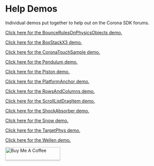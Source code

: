 # Help Demos

Individual demos put together to help out on the Corona SDK forums.

[Click here for the BounceRulesOnPhysicsObjects demo.](https://horacebury.github.io/HelpDemos/BounceRulesOnPhysicsObjects/web/)

[Click here for the BoxStackX3 demo.](https://horacebury.github.io/HelpDemos/BoxStackX3/web/)

[Click here for the CoronaTouchSample demo.](https://horacebury.github.io/HelpDemos/CoronaTouchSample/web/)

[Click here for the Pendulum demo.](https://horacebury.github.io/HelpDemos/Pendulum/web/)

[Click here for the Piston demo.](https://horacebury.github.io/HelpDemos/Piston/web/)

[Click here for the PlatformAnchor demo.](https://horacebury.github.io/HelpDemos/PlatformAnchor/web/index.html)

[Click here for the RowsAndColumns demo.](https://horacebury.github.io/HelpDemos/RowsAndColumns/web/)

[Click here for the ScrollListDragItem demo.](https://horacebury.github.io/HelpDemos/ScrollListDragItem/web/)

[Click here for the ShockAbsorber demo.](https://horacebury.github.io/HelpDemos/ShockAbsorber/web/)

[Click here for the Snow demo.](https://horacebury.github.io/HelpDemos/Snow/web/)

[Click here for the TargetPhys demo.](https://horacebury.github.io/HelpDemos/TargetPhys/web/)

[Click here for the Wellen demo.](https://horacebury.github.io/HelpDemos/Wellen/web/)

<a href="https://www.buymeacoffee.com/horaceqwofee" target="_blank"><img src="https://www.buymeacoffee.com/assets/img/custom_images/orange_img.png" alt="Buy Me A Coffee" style="height: 41px !important;width: 174px !important;box-shadow: 0px 3px 2px 0px rgba(190, 190, 190, 0.5) !important;-webkit-box-shadow: 0px 3px 2px 0px rgba(190, 190, 190, 0.5) !important;" ></a>
